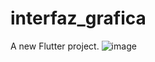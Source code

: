# interfaz_grafica

A new Flutter project.
![image](https://github.com/Lovealone1/Actividades_dll_movil/assets/89592158/5b98ba72-dee7-4fb6-9c86-51b686f3c6fb)
